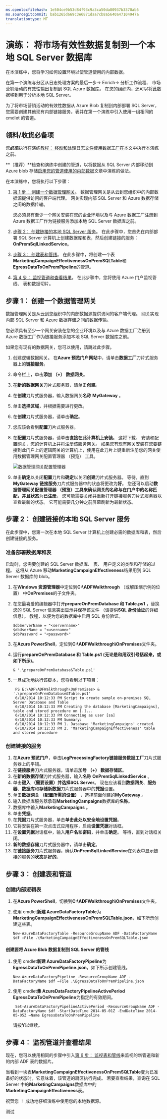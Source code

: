 ```yaml
---
ms.openlocfilehash: 1e504ce9b53d84f93c9a3ca50da80937b3370ab5
ms.sourcegitcommit: bab1265d669c3e6871daa7cb8a5640a47104947a
translationtype: MT
---
```

<properties 
    pageTitle="将输出数据复制到一个本地 SQL Server 数据库 (Azure PowerShell)" 
    description="本演练将扩展以便管道将输出数据复制到 SQL Server 数据库使用 Azure PowerShell 教程。"
    services="data-factory" 
    documentationCenter="" 
    authors="spelluru" 
    manager="jhubbard" 
    editor="monicar"/>

<tags 
    ms.service="data-factory" 
    ms.workload="data-services" 
    ms.tgt_pltfrm="na" 
    ms.devlang="na" 
    ms.topic="article" 
    ms.date="08/25/2015" 
    ms.author="spelluru"/>


# 演练︰ 将市场有效性数据复制到一个本地 SQL Server 数据库
在本演练中，您将学习如何设置环境以使管道使用的内部数据。
 
在第一个演练与分区从日志处理方案的最后一步-> Enrich-> 分析工作流程、 市场营销活动的有效性输出复制到 SQL Azure 数据库。 在您的组织内，还可以将此数据移到用于分析本地 SQL Server。
 
为了将市场营销活动的有效性数据从 Azure Blob 复制到内部部署 SQL Server，您需要创建其他现有内部链接服务，表并在第一个演练中引入使用一组相同的 cmdlet 的管道。

## 领料/收货必备项

您**必须**执行在演练[教程︰ 移动和处理日志文件使用数据工厂][datafactorytutorial]在本文中执行本演练之前。 

**（推荐）**检查和演练中创建的管道，以将数据从 SQL Server 内部移动到 Azure blob 存储[启用您的管道使用的内部数据][useonpremisesdatasources]文章中演练的做法。


在本演练中，您将执行以下步骤︰ 

1. [第 1 步︰ 创建一个数据管理网关](#OnPremStep1)。 数据管理网关是从云到您组织中的内部数据源提供访问的客户端代理。 网关实现内部 SQL Server 和 Azure 数据存储之间的数据传输。  

    您必须具有至少一个网关安装在您的企业环境以及与 Azure 数据工厂注册到 Azure 数据工厂作为链接服务添加本地 SQL Server 数据库之前。

2. [步骤 2︰ 创建链接的本地 SQL Server 服务](#OnPremStep2)。 在此步骤中，您首先在内部部署 SQL Server 计算机上创建数据库和表，然后创建链接的服务︰ **OnPremSqlLinkedService**。  
3. [步骤 3︰ 创建表和管线](#OnPremStep3)。 在此步骤中，将创建一个表**MarketingCampaignEffectivenessOnPremSQLTable**和**EgressDataToOnPremPipeline**的管道。 

4. [第 4 步︰ 监视管道和查看结果](#OnPremStep4)。 在此步骤中，您将使用 Azure 门户监视管线、 表和数据切片。


## <a name="OnPremStep1"></a> 步骤 1︰ 创建一个数据管理网关

数据管理网关是从云到您组织中的内部数据源提供访问的客户端代理。 网关实现内部 SQL Server 和 Azure 数据存储之间的数据传输。
  
您必须具有至少一个网关安装在您的企业环境以及与 Azure 数据工厂注册到 Azure 数据工厂作为链接服务添加本地 SQL Server 数据库之前。

如果您有现有的数据网关，您可以使用，请跳过此步骤。

1.  创建逻辑数据网关。 在**Azure 预览门户网站**中，请单击**数据工厂**刀片式服务器上的**链接服务**。
2.  命令栏上，单击**添加 （+） 数据网关**。  
3.  在**新的数据网关**刀片式服务器，请单击**创建**。
4.  在**创建**刀片式服务器，输入数据网关**名称** **MyGateway** 。
5.  单击**选择区域**，并根据需要进行更改。 
6.  在**创建**刀片式服务器，请单击**确定**。 
7.  您应该会看到**配置**刀片式服务器。 
8.  在**配置**刀片式服务器，请单击**直接在此计算机上安装**。 这将下载、 安装和配置网关，您的计算机上并将注册该服务网关。 如果您有现有网关安装在您要链接到此门户上的逻辑网关的计算机上，使用在此刀片上键重新注册您的网关使用数据管理网关配置管理器 （预览） 工具。

    ![数据管理网关配置管理器][image-data-factory-datamanagementgateway-configuration-manager]

9. 单击**确定**以关闭**配置**刀片和**确定**以关闭**创建**刀片式服务器。 等待，直到**MyGateway** **链接服务**刀片式服务器中的状态将更改为**好**。 您还可以启动**数据管理网关配置管理器 （预览）**工具来确认网关的名称与在门户中的名称匹配，并且**状态**为**已注册**。 您可能需要关闭并重新打开链接服务刀片式服务器以查看最新的状态。 它可能需要几分钟之前屏幕刷新为最新状态。 

## <a name="OnPremStep2"></a> 步骤 2︰ 创建链接的本地 SQL Server 服务

在此步骤中，您第一次在本地 SQL Server 计算机上创建必需的数据库和表，然后创建链接的服务。

### 准备部署数据库和表

启动时，您需要创建的 SQL Server 数据库、 表、 用户定义的类型和存储的过程。 这将从 Azure 移动**MarketingCampaignEffectiveness**结果用到 SQL Server 数据库的 blob。

1.  在**Windows 资源管理器**中定位到**C:\ADFWalkthrough** （或解压缩示例的位置） 中**OnPremises**的子文件夹。
2.  在您最喜爱的编辑器中打开**prepareOnPremDatabase 和 Table.ps1** ，替换您的 SQL Server 信息突出显示并保存该文件 （请提供**SQL 身份验证**的详细信息）。 教程，以便为您的数据库中启用 SQL 身份验证。 
            
        $dbServerName = "<servername>"
        $dbUserName = "<username>"
        $dbPassword = "<password>"

3. 在**Azure PowerShell**，定位到**C:\ADFWalkthrough\OnPremises**文件夹。
4.  运行**prepareOnPremDatabase 和 Table.ps1** **(无论是和用双引号括起来，或如下所示)**。
            
        & '.\prepareOnPremDatabase&Table.ps1'

5. 一旦成功地执行该脚本，您将看到以下项目︰   
            
        PS E:\ADF\ADFWalkthrough\OnPremises> & '.\prepareOnPremDatabase&Table.ps1'
        6/10/2014 10:12:33 PM Script to create sample on-premises SQL Server Database and Table
        6/10/2014 10:12:33 PM Creating the database [MarketingCampaigns], table and stored procedure on [.]...
        6/10/2014 10:12:33 PM Connecting as user [sa]
        6/10/2014 10:12:33 PM Summary:
        6/10/2014 10:12:33 PM 1. Database 'MarketingCampaigns' created.
        6/10/2014 10:12:33 PM 2. 'MarketingCampaignEffectiveness' table and stored procedure 


### 创建链接的服务

1.  在**Azure 预览门户**，单击**LogProcessingFactory****链接服务****数据工厂**刀片式服务器上的平铺。
2.  在**链接服务**刀片式服务器，请单击**加号 （+） 数据存储区**。
3.  在**新的数据存储**刀片式服务器，输入**名称** **OnPremSqlLinkedService** 。 
4.  单击**键入 （需要设置）**并选择**SQL Server**。 现在应该看到**数据网关**、**服务器**、**数据库**和**存储新数据**刀片式服务器中的**凭据**设置。 
5.  单击**数据网关 （配置所需的设置）** ，选择前面创建的**MyGateway** 。 
6.  输入数据库服务器承载**MarketingCampaigns**数据库的**名称**。 
7.  数据库中输入**MarketingCampaigns** 。 
8.  单击**凭据**。 
9.  在**凭据**刀片式服务器，单击**单击此处以安全地设置凭据**。
10. 它将安装在第一次点击式应用程序，启动**设置凭据**对话框。 
11. 在**设置凭据**对话框中，输入**用户名**和**密码**，并单击**确定**。 等待，直到对话框关闭。 
12. **新的数据存储**刀片式服务器中，请单击**确定**。 
13. 在**链接服务**刀片式服务器，确认**OnPremSqlLinkedService**在列表中显示链接的服务的**状态**是**好的**。

## <a name="OnPremStep3"></a> 步骤 3︰ 创建表和管道

### 创建内部逻辑表

1.  在**Azure PowerShell**，切换到**C:\ADFWalkthrough\OnPremises**文件夹。 
2.  使用 cmdlet**新建 AzureDataFactoryTable**为**MarketingCampaignEffectivenessOnPremSQLTable.json**，如下所示创建这些表。

            
        New-AzureDataFactoryTable -ResourceGroupName ADF -DataFactoryName $df –File .\MarketingCampaignEffectivenessOnPremSQLTable.json
     
#### 创建要将 Azure Blob 数据复制到 SQL Server 的管线

1.  使用 cmdlet**新建 AzureDataFactoryPipeline**为**EgressDataToOnPremPipeline.json**，如下所示创建管线。

            
        New-AzureDataFactoryPipeline -ResourceGroupName ADF -DataFactoryName $df –File .\EgressDataToOnPremPipeline.json
     
2. 使用 cmdlet**集 AzureDataFactoryPipelineActivePeriod** **EgressDataToOnPremPipeline**为指定的有效期间。

            
        Set-AzureDataFactoryPipelineActivePeriod -ResourceGroupName ADF -DataFactoryName $df -StartDateTime 2014-05-01Z -EndDateTime 2014-05-05Z –Name EgressDataToOnPremPipeline

    请按**Y**以继续。
    
## <a name="OnPremStep4"></a> 步骤 4︰ 监视管道并查看结果

现在，您可以使用相同的步骤中引入[第 6 步︰ 监视表和管线](#MainStep6)来监视的新管道和新的内部 ADF 表的数据片。
 
当看到一块表**MarketingCampaignEffectivenessOnPremSQLTable**变为已准备好的状态时，它意味着，该管道的扇区执行完成。 若要查看结果，查询在 SQL Server 中的**MarketingCampaigns**数据库中的**MarketingCampaignEffectiveness**表。
 
祝贺您 ！ 成功地仔细演练中使用您的本地数据源。 
 

[监视器管理-使用 powershell]: data-factory-monitor-manage-using-powershell.md
[使用自定义活动]: data-factory-use-custom-activities.md
[疑难解答]: data-factory-troubleshoot.md
[cmdlet 引用]: http://go.microsoft.com/fwlink/?LinkId=517456

[datafactorytutorial]: data-factory-tutorial-using-powershell.md
[adfgetstarted]: data-factory-get-started.md
[adfintroduction]: data-factory-introduction.md
[useonpremisesdatasources]: data-factory-move-data-between-onprem-and-cloud.md

[azure 预览门户]: http://portal.azure.com
[azure 的购买选项]: http://azure.microsoft.com/pricing/purchase-options/
[azure 的成员提供]: http://azure.microsoft.com/pricing/member-offers/
[azure 释放试验]: http://azure.microsoft.com/pricing/free-trial/

[sqlcmd 安装]: http://www.microsoft.com/download/details.aspx?id=35580
[azure sql 防火墙]: http://msdn.microsoft.com/library/azure/jj553530.aspx

[下载-azure powershell]: http://azure.microsoft.com/documentation/articles/install-configure-powershell
[adfwalkthrough 下载]: http://go.microsoft.com/fwlink/?LinkId=517495
[开发人员参考]: http://go.microsoft.com/fwlink/?LinkId=516908

[image-data-factory-datamanagementgateway-configuration-manager]: ./media/data-factory-tutorial-extend-onpremises-using-powershell/DataManagementGatewayConfigurationManager.png

 
测试
